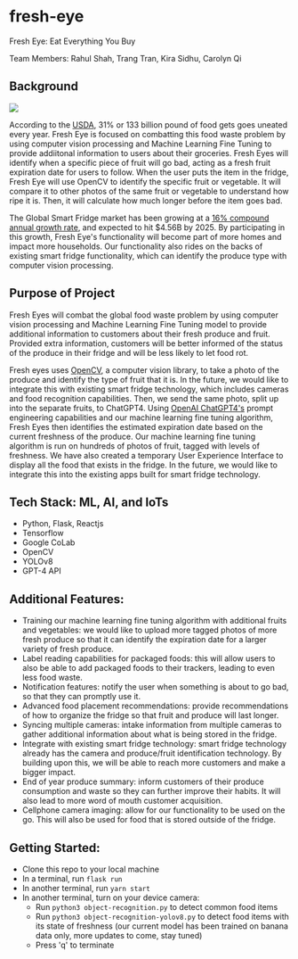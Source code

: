 # fresh-eye
Fresh Eye: Eat Everything You Buy

Team Members: Rahul Shah, Trang Tran, Kira Sidhu, Carolyn Qi

## Background
![](https://imgur.com/a/B0at7iv)

According to the [USDA](https://www.ers.usda.gov/webdocs/publications/43833/43679_eib121_summary.pdf?v=3619.3), 31% or 133 billion pound of food gets goes uneated every year. Fresh Eye is focused on combatting this food waste problem by using computer vision processing and Machine Learning Fine Tuning to provide addiitonal information to users about their groceries. Fresh Eyes will identify when a specific piece of fruit will go bad, acting as a fresh fruit expiration date for users to follow. When the user puts the item in the fridge, Fresh Eye will use OpenCV to identify the specific fruit or vegetable. It will compare it to other photos of the same fruit or vegetable to understand how ripe it is. Then, it will calculate how much longer before the item goes bad. 

The Global Smart Fridge market has been growing at a [16% compound annual growth rate](https://www.researchandmarkets.com/report/smart-refrigerator?utm_source=BW&utm_medium=PressRelease&utm_code=9hkzxj&utm_campaign=1827649+-+Smart+Refrigerators+Global+Market+Report+2023%3a+Dawn+of+the+IoT+at+Home+Spurs+Further+Growth+in+the+Sector&utm_exec=como322prd), and expected to hit $4.56B by 2025. By participating in this growth, Fresh Eye's functionality will become part of more homes and impact more households. Our functionality also rides on the backs of existing smart fridge functionality, which can identify the produce type with computer vision processing. 

## Purpose of Project

Fresh Eyes will combat the global food waste problem by using computer vision processing and Machine Learning Fine Tuning model to provide additional information to customers about their fresh produce and fruit. Provided extra information, customers will be better informed of the status of the produce in their fridge and will be less likely to let food rot. 

Fresh eyes uses [OpenCV](https://opencv.org/), a computer vision library, to take a photo of the produce and identify the type of fruit that it is. In the future, we would like to integrate this with existing smart fridge technology, which includes cameras and food recognition capabilities. Then, we send the same photo, split up into the separate fruits, to ChatGPT4. Using [OpenAI ChatGPT4's](https://openai.com/gpt-4) prompt engineering capabilities and our machine learning fine tuning algorithm, Fresh Eyes then identifies the estimated expiration date based on the current freshness of the produce. Our machine learning fine tuning algorithm is run on hundreds of photos of fruit, tagged with levels of freshness. We have also created a temporary User Experience Interface to display all the food that exists in the fridge. In the future, we would like to integrate this into the existing apps built for smart fridge technology.

## Tech Stack: ML, AI, and IoTs

- Python, Flask, Reactjs
- Tensorflow
- Google CoLab
- OpenCV
- YOLOv8
- GPT-4 API

## Additional Features:

- Training our machine learning fine tuning algorithm with additional fruits and vegetables: we would like to upload more tagged photos of more fresh produce so that it can identify the expiration date for a larger variety of fresh produce.
- Label reading capabilities for packaged foods: this will allow users to also be able to add packaged foods to their trackers, leading to even less food waste.
- Notification features: notify the user when something is about to go bad, so that they can promptly use it.
- Advanced food placement recommendations: provide recommendations of how to organize the fridge so that fruit and produce will last longer.
- Syncing multiple cameras: intake information from multiple cameras to gather additional information about what is being stored in the fridge. 
- Integrate with existing smart fridge technology: smart fridge technology already has the camera and produce/fruit identification technology. By building upon this, we will be able to reach more customers and make a bigger impact. 
- End of year produce summary: inform customers of their produce consumption and waste so they can further improve their habits. It will also lead to more word of mouth customer acquisition. 
- Cellphone camera imaging: allow for our functionality to be used on the go. This will also be used for food that is stored outside of the fridge. 

## Getting Started:
- Clone this repo to your local machine
- In a terminal, run ```flask run```
- In another terminal, run ```yarn start```
- In another terminal, turn on your device camera:
  - Run ```python3 object-recognition.py``` to detect common food items
  - Run ```python3 object-recognition-yolov8.py``` to detect food items with its state of freshness (our current model has been trained on banana data only, more updates to come, stay tuned)
  - Press 'q' to terminate
